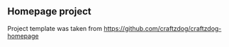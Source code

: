 ## Homepage project




Project template was taken from https://github.com/craftzdog/craftzdog-homepage
